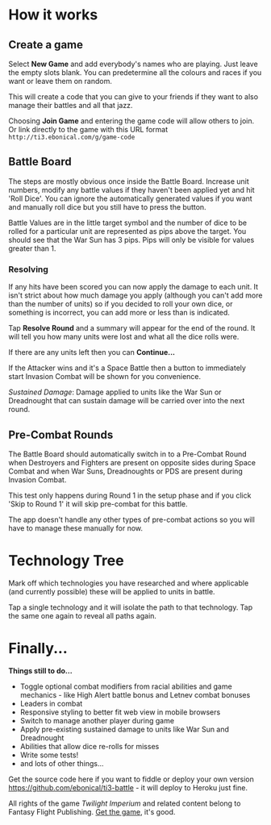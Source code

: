 How it works
============

Create a game
-------------

Select **New Game** and add everybody's names who are playing. Just leave the 
empty slots blank. You can predetermine all the colours and races if you want 
or leave them on random.

This will create a code that you can give to your friends if they want to also 
manage their battles and all that jazz. 

Choosing **Join Game** and entering the game code will allow others to join.
Or link directly to the game with this URL format 
`http://ti3.ebonical.com/g/game-code`

Battle Board
------------

The steps are mostly obvious once inside the Battle Board. Increase unit numbers, 
modify any battle values if they haven't been applied yet and hit 'Roll Dice'. 
You can ignore the automatically generated values if you want and manually roll 
dice but you still have to press the button.

Battle Values are in the little target symbol and the number of dice to be rolled 
for a particular unit are represented as pips above the target. You should see 
that the War Sun has 3 pips. Pips will only be visible for values greater than 1.

### Resolving ###

If any hits have been scored you can now apply the damage to each unit. It 
isn't strict about how much damage you apply (although you can't add more than 
the number of units) so if you decided to roll your own dice, or something is 
incorrect, you can add more or less than is indicated.

Tap **Resolve Round** and a summary will appear for the end of the round. 
It will tell you how many units were lost and what all the dice rolls were.

If there are any units left then you can **Continue...**

If the Attacker wins and it's a Space Battle then a button to immediately start 
Invasion Combat will be shown for you convenience.

*Sustained Damage*: Damage applied to units like the War Sun or Dreadnought 
that can sustain damage will be carried over into the next round.


Pre-Combat Rounds
-----------------

The Battle Board should automatically switch in to a Pre-Combat Round when 
Destroyers and Fighters are present on opposite sides during Space Combat and 
when War Suns, Dreadnoughts or PDS are present during Invasion Combat.

This test only happens during Round 1 in the setup phase and if you click 
'Skip to Round 1' it will skip pre-combat for this battle.

The app doesn't handle any other types of pre-combat actions so you will have to 
manage these manually for now.


Technology Tree
===============

Mark off which technologies you have researched and where applicable 
(and currently possible) these will be applied to units in battle.

Tap a single technology and it will isolate the path to that technology. 
Tap the same one again to reveal all paths again.


Finally...
==========

**Things still to do...**

* Toggle optional combat modifiers from racial abilities and game mechanics -
  like High Alert battle bonus and Letnev combat bonuses
* Leaders in combat
* Responsive styling to better fit web view in mobile browsers
* Switch to manage another player during game
* Apply pre-existing sustained damage to units like War Sun and Dreadnought
* Abilities that allow dice re-rolls for misses
* Write some tests!
* and lots of other things...


Get the source code here if you want to fiddle or deploy your own version
https://github.com/ebonical/ti3-battle - it will deploy to Heroku just fine.

All rights of the game *Twilight Imperium* and related content belong to 
Fantasy Flight Publishing. [Get the game][ff], it's good.

[ff]: http://www.fantasyflightgames.com/edge_minisite.asp?eidm=21&enmi=Twilight%20Imperium%203rd%20Edition
